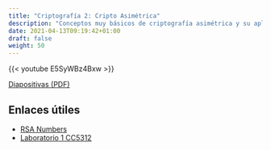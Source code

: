 ```yaml
---
title: "Criptografía 2: Cripto Asimétrica"
description: "Conceptos muy básicos de criptografía asimétrica y su aplicación en problemas de CTF"
date: 2021-04-13T09:19:42+01:00
draft: false
weight: 50
---
```


{{< youtube E5SyWBz4Bxw >}}

[Diapositivas (PDF)](cripto-2.pdf)

## Enlaces útiles

* [RSA Numbers](https://en.wikipedia.org/wiki/RSA_numbers)
* [Laboratorio 1 CC5312](https://users.dcc.uchile.cl/~eriveros/cc5312/laboratorios/laboratorio-1/)